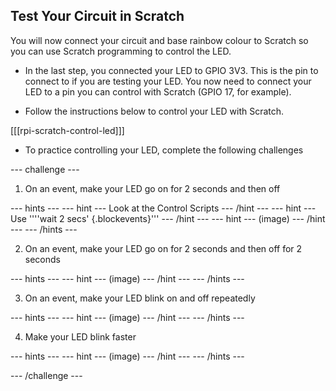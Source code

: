 ## Test Your Circuit in Scratch

You will now connect your circuit and base rainbow colour to Scratch so you can use Scratch programming to control the LED.

+ In the last step, you connected your LED to GPIO 3V3. This is the pin to connect to if you are testing your LED. You now need to connect your LED to a pin you can control with Scratch (GPIO 17, for example).

+ Follow the instructions below to control your LED with Scratch.

[[[rpi-scratch-control-led]]]

+ To practice controlling your LED, complete the following challenges

--- challenge ---

1) On an event, make your LED go on for 2 seconds and then off

--- hints ---
--- hint ---
Look at the Control Scripts
--- /hint ---
--- hint ---
Use ''''wait 2 secs' {.blockevents}'''
--- /hint ---
--- hint ---
(image)
--- /hint ---
--- /hints ---

2) On an event, make your LED go on for 2 seconds and then off for 2 seconds

--- hints ---
--- hint ---
(image)
--- /hint ---
--- /hints ---

3) On an event, make your LED blink on and off repeatedly

--- hints ---
--- hint ---
(image)
--- /hint ---
--- /hints ---

4) Make your LED blink faster

--- hints ---
--- hint ---
(image)
--- /hint ---
--- /hints ---

--- /challenge ---
